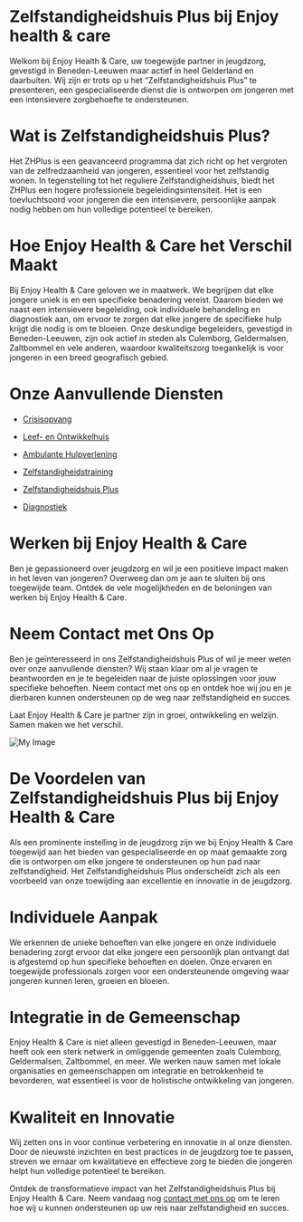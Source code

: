 # Zelfstandigheidshuis Plus bij Enjoy health & care

Welkom bij Enjoy Health & Care, uw toegewijde partner in jeugdzorg, gevestigd in Beneden-Leeuwen maar actief in heel Gelderland en daarbuiten. Wij zijn er trots op u het “Zelfstandigheidshuis Plus” te presenteren, een gespecialiseerde dienst die is ontworpen om jongeren met een intensievere zorgbehoefte te ondersteunen.

# Wat is Zelfstandigheidshuis Plus?

Het ZHPlus is een geavanceerd programma dat zich richt op het vergroten van de zelfredzaamheid van jongeren, essentieel voor het zelfstandig wonen. In tegenstelling tot het reguliere Zelfstandigheidshuis, biedt het ZHPlus een hogere professionele begeleidingsintensiteit. Het is een toevluchtsoord voor jongeren die een intensievere, persoonlijke aanpak nodig hebben om hun volledige potentieel te bereiken.

# Hoe Enjoy Health & Care het Verschil Maakt
Bij Enjoy Health & Care geloven we in maatwerk. We begrijpen dat elke jongere uniek is en een specifieke benadering vereist. Daarom bieden we naast een intensievere begeleiding, ook individuele behandeling en diagnostiek aan, om ervoor te zorgen dat elke jongere de specifieke hulp krijgt die nodig is om te bloeien. Onze deskundige begeleiders, gevestigd in Beneden-Leeuwen, zijn ook actief in steden als Culemborg, Geldermalsen, Zaltbommel en vele anderen, waardoor kwaliteitszorg toegankelijk is voor jongeren in een breed geografisch gebied.

# Onze Aanvullende Diensten

- [Crisisopvang]()

- [Leef- en Ontwikkelhuis]()

- [Ambulante Hulpverlening]()

- [Zelfstandigheidstraining]()

- [Zelfstandigheidshuis Plus]()

- [Diagnostiek]()

# Werken bij Enjoy Health & Care


Ben je gepassioneerd over jeugdzorg en wil je een positieve impact maken in het leven van jongeren? Overweeg dan om je aan te sluiten bij ons toegewijde team. Ontdek de vele mogelijkheden en de beloningen van werken bij Enjoy Health & Care.

# Neem Contact met Ons Op


Ben je geïnteresseerd in ons Zelfstandigheidshuis Plus of wil je meer weten over onze aanvullende diensten? Wij staan klaar om al je vragen te beantwoorden en je te begeleiden naar de juiste oplossingen voor jouw specifieke behoeften. Neem contact met ons op en ontdek hoe wij jou en je dierbaren kunnen ondersteunen op de weg naar zelfstandigheid en succes.

Laat Enjoy Health & Care je partner zijn in groei, ontwikkeling en welzijn. Samen maken we het verschil.

![My Image](/images/services/Zelfstandigheidshuis-Plus.webp)

# De Voordelen van Zelfstandigheidshuis Plus bij Enjoy Health & Care

Als een prominente instelling in de jeugdzorg zijn we bij Enjoy Health & Care toegewijd aan het bieden van gespecialiseerde en op maat gemaakte zorg die is ontworpen om elke jongere te ondersteunen op hun pad naar zelfstandigheid. Het Zelfstandigheidshuis Plus onderscheidt zich als een voorbeeld van onze toewijding aan excellentie en innovatie in de jeugdzorg.

# Individuele Aanpak

We erkennen de unieke behoeften van elke jongere en onze individuele benadering zorgt ervoor dat elke jongere een persoonlijk plan ontvangt dat is afgestemd op hun specifieke behoeften en doelen. Onze ervaren en toegewijde professionals zorgen voor een ondersteunende omgeving waar jongeren kunnen leren, groeien en bloeien.

# Integratie in de Gemeenschap

Enjoy Health & Care is niet alleen gevestigd in Beneden-Leeuwen, maar heeft ook een sterk netwerk in omliggende gemeenten zoals Culemborg, Geldermalsen, Zaltbommel, en meer. We werken nauw samen met lokale organisaties en gemeenschappen om integratie en betrokkenheid te bevorderen, wat essentieel is voor de holistische ontwikkeling van jongeren.

# Kwaliteit en Innovatie
Wij zetten ons in voor continue verbetering en innovatie in al onze diensten. Door de nieuwste inzichten en best practices in de jeugdzorg toe te passen, streven we ernaar om kwalitatieve en effectieve zorg te bieden die jongeren helpt hun volledige potentieel te bereiken.

Ontdek de transformatieve impact van het Zelfstandigheidshuis Plus bij Enjoy Health & Care. Neem vandaag nog [contact met ons op]() om te leren hoe wij u kunnen ondersteunen op uw reis naar zelfstandigheid en succes.